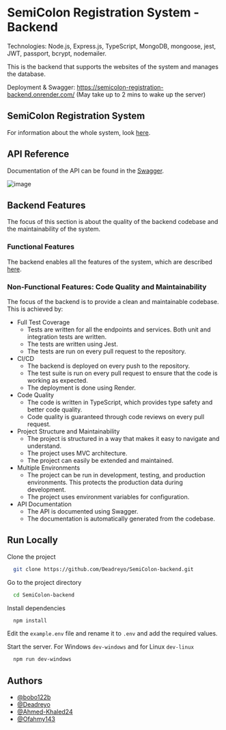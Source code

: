 # SemiColon Registration System - Backend

Technologies: Node.js, Express.js, TypeScript, MongoDB, mongoose, jest, JWT, passport, bcrypt, nodemailer.

This is the backend that supports the websites of the system and manages the database.

Deployment & Swagger: https://semicolon-registration-backend.onrender.com/ (May take up to 2 mins to wake up the server)

## SemiColon Registration System

For information about the whole system, look [here](https://github.com/Deadreyo/SemiColon-dashboard-frontend?tab=readme-ov-file#semicolon-registration-system).

## API Reference

Documentation of the API can be found in the [Swagger](https://semicolon-registration-backend.onrender.com/).

![image](https://github.com/Deadreyo/SemiColon-backend/assets/52013393/6499d2d4-73c4-4713-9dd0-f0d768a44d12)

## Backend Features

The focus of this section is about the quality of the backend codebase and the maintainability of the system.

### Functional Features

The backend enables all the features of the system, which are described [here](https://github.com/Deadreyo/SemiColon-dashboard-frontend?tab=readme-ov-file#semicolon-registration-system-features).

### Non-Functional Features: Code Quality and Maintainability

The focus of the backend is to provide a clean and maintainable codebase. This is achieved by:

- Full Test Coverage
    - Tests are written for all the endpoints and services. Both unit and integration tests are written.
    - The tests are written using Jest.
    - The tests are run on every pull request to the repository.
- CI/CD
    - The backend is deployed on every push to the repository.
    - The test suite is run on every pull request to ensure that the code is working as expected.
    - The deployment is done using Render.
- Code Quality
    - The code is written in TypeScript, which provides type safety and better code quality.
    - Code quality is guaranteed through code reviews on every pull request.
- Project Structure and Maintainability
    - The project is structured in a way that makes it easy to navigate and understand.
    - The project uses MVC architecture.
    - The project can easily be extended and maintained.
- Multiple Environments
    - The project can be run in development, testing, and production environments. This protects the production data during development.
    - The project uses environment variables for configuration.
- API Documentation
    - The API is documented using Swagger.
    - The documentation is automatically generated from the codebase.

## Run Locally

Clone the project

```bash
  git clone https://github.com/Deadreyo/SemiColon-backend.git
```

Go to the project directory

```bash
  cd SemiColon-backend
```

Install dependencies

```bash
  npm install
```

Edit the `example.env` file and rename it to `.env` and add the required values.

Start the server. For Windows `dev-windows` and for Linux `dev-linux`

```bash
  npm run dev-windows
```

## Authors

- [@bobo122b](https://github.com/bobo122b)
- [@Deadreyo](https://github.com/Deadreyo)
- [@Ahmed-Khaled24](https://github.com/Ahmed-Khaled24)
- [@Ofahmy143](https://github.com/Ofahmy143)
